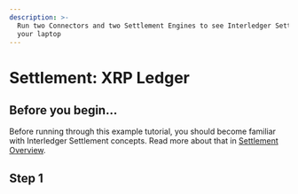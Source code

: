 ```yaml
---
description: >-
  Run two Connectors and two Settlement Engines to see Interledger Settlement on
  your laptop
---
```


# Settlement: XRP Ledger

## Before you begin...

Before running through this example tutorial, you should become familiar with Interledger Settlement concepts. Read more about that in [Settlement Overview](concepts/settlement-xrp-ledger.md#overview).

## Step 1



